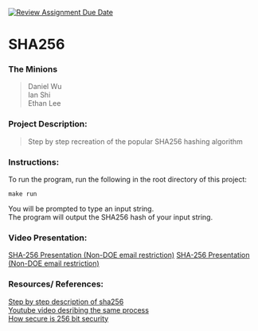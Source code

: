 [![Review Assignment Due Date](https://classroom.github.com/assets/deadline-readme-button-22041afd0340ce965d47ae6ef1cefeee28c7c493a6346c4f15d667ab976d596c.svg)](https://classroom.github.com/a/am3xLbu5)
# SHA256
 
### The Minions

>Daniel Wu  
Ian Shi  
Ethan Lee  
       
### Project Description:

> Step by step recreation of the popular SHA256 hashing algorithm
  
### Instructions:

To run the program, run the following in the root directory of this project:

```
make run
```

You will be prompted to type an input string.  
The program will output the SHA256 hash of your input string.

### Video Presentation:
[SHA-256 Presentation (Non-DOE email restriction)](https://drive.google.com/file/d/1dcE3OpKCckoPkQnuIHi5QGox5jvWIjSa/view?usp=sharing)
[SHA-256 Presentation (Non-DOE email restriction)](https://drive.google.com/file/d/1TQzigIhAGUqL-lw7w5LeZtYW2RqJTRPB/view?usp=sharing)

### Resources/ References:

[Step by step description of sha256](https://blog.boot.dev/cryptography/how-sha-2-works-step-by-step-sha-256/)  
[Youtube video desribing the same process](https://youtu.be/orIgy2MjqrA?si=wjEHRdMaT9nxgA6x)  
[How secure is 256 bit security](https://youtu.be/S9JGmA5_unY?si=eKiFXkc2jArTBWf4)  
